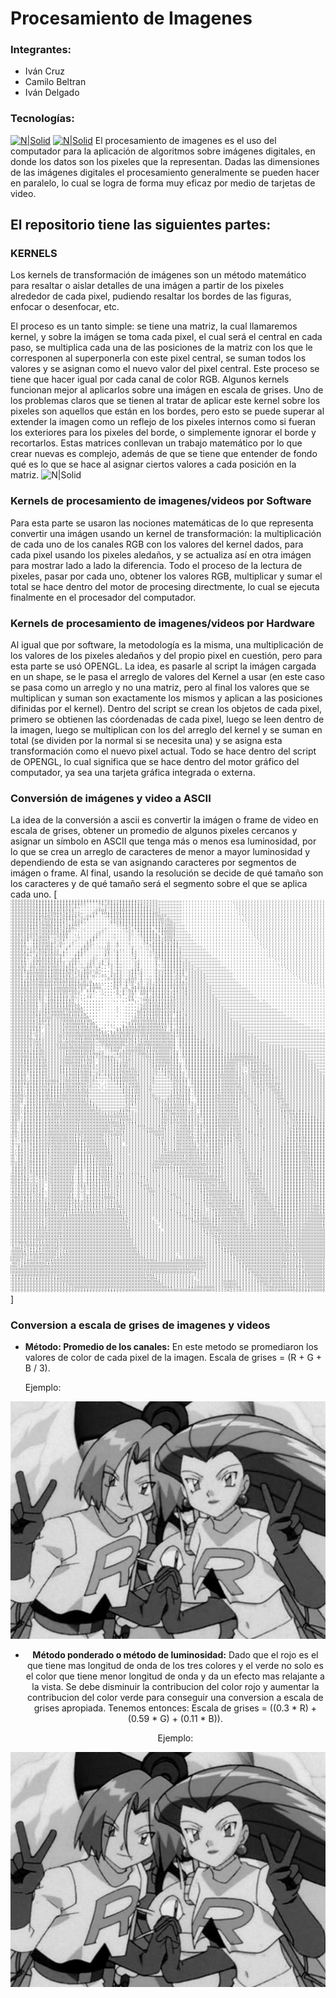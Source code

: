 # Procesamiento de Imagenes

### Integrantes:
- Iván Cruz 
- Camilo Beltran
- Iván Delgado
  
### Tecnologías:
[![N|Solid](https://upload.wikimedia.org/wikipedia/commons/5/59/Processing_Logo_Clipped.svg)](https://processing.org/)
[![N|Solid](https://www.opengl.org/img/opengl_logo.jpg)](https://www.opengl.org/)
El procesamiento de imagenes es el uso del computador para la aplicación de algoritmos sobre imágenes digitales, en donde los datos son los pixeles que la representan. Dadas las dimensiones de las imágenes digitales el procesamiento generalmente se pueden hacer en paralelo, lo cual se logra de forma muy eficaz por medio de tarjetas de video.
## El repositorio tiene las siguientes partes:
### KERNELS
Los kernels de transformación de imágenes son un método matemático para resaltar o aislar detalles de una imágen a partir de los pixeles alrededor de cada pixel, pudiendo resaltar los bordes de las figuras, enfocar o desenfocar, etc.

El proceso es un tanto simple: se tiene una matriz, la cual llamaremos kernel, y sobre la imágen se toma cada pixel, el cual será el central en cada paso, se multiplica cada una de las posiciones de la matriz con los que le corresponen al superponerla con este pixel central, se suman todos los valores y se asignan como el nuevo valor del pixel central. Este proceso se tiene que hacer igual por cada canal de color RGB. Algunos kernels funcionan mejor al aplicarlos sobre una imágen en escala de grises. Uno de los problemas claros que se tienen al tratar de aplicar este kernel sobre los pixeles son aquellos que están en los bordes, pero esto se puede superar al extender la imagen como un reflejo de los pixeles internos como si fueran los exteriores para los pixeles del borde, o simplemente ignorar el borde y recortarlos.
Estas matrices conllevan un trabajo matemático por lo que crear nuevas es complejo, además de que se tiene que entender de fondo qué es lo que se hace al asignar ciertos valores a cada posición en la matriz.
![N|Solid](https://www.gsn-lib.org/docs/nodes/images/convolve2d.svg)
### Kernels de procesamiento de imagenes/videos por Software
Para esta parte se usaron las nociones matemáticas de lo que representa convertir una imágen usando un kernel de transformación: la multiplicación de cada uno de los canales RGB con los valores del kernel dados, para cada pixel usando los pixeles aledaños, y se actualiza así en otra imágen para mostrar lado a lado la diferencia. Todo el proceso de la lectura de pixeles, pasar por cada uno, obtener los valores RGB, multiplicar y sumar el total se hace dentro del motor de procesing directmente, lo cual se ejecuta finalmente en el procesador del computador.
### Kernels de procesamiento de imagenes/videos por Hardware
Al igual que por software, la metodología es la misma, una multiplicación de los valores de los pixeles aledaños y del propio pixel en cuestión, pero para esta parte se usó OPENGL. La idea, es pasarle al script la imágen cargada en un shape, se le pasa el arreglo de valores del Kernel a usar (en este caso se pasa como un arreglo y no una matriz, pero al final los valores que se multiplican y suman son exactamente los mismos y aplican a las posiciones difinidas por el kernel). Dentro del script se crean los objetos de cada pixel, primero se obtienen las cóordenadas de cada pixel, luego se leen dentro de la imagen, luego se multiplican con los del arreglo del kernel y se suman en total (se dividen por la normal si se necesita una) y se asigna esta transformación como el nuevo pixel actual. Todo se hace dentro del script de OPENGL, lo cual significa que se hace dentro del motor gráfico del computador, ya sea una tarjeta gráfica integrada o externa.
### Conversión de imágenes y video a ASCII
La idea de la conversión a ascii es convertir la imágen o frame de video en escala de grises, obtener un promedio de algunos pixeles cercanos y asignar un símbolo en ASCII que tenga más o menos esa luminosidad, por lo que se crea un arreglo de caracteres de menor a mayor luminosidad y dependiendo de esta se van asignando caracteres por segmentos de imágen o frame. Al final, usando la resolución se decide de qué tamaño son los caracteres y de qué tamaño será el segmento sobre el que se aplica cada uno.
[![N|Solid](https://github.com/iacruztole/CompuVisual2020-01/blob/master/Ascii/ascii.gif)]

### Conversion a escala de grises de imagenes y videos 

- **Método: Promedio de los canales:**
En este metodo se promediaron los valores de color de cada pixel de la imagen. Escala de grises = (R + G + B / 3).

    Ejemplo:

<center>

![image ](./imagenes/rgb.png)

- **Método ponderado o método de luminosidad:** Dado que el rojo es el que tiene mas longitud de onda de los tres colores y el verde no solo es el color que tiene menor longitud de onda y da un efecto mas relajante a la vista. Se debe disminuir la contribucion del color rojo y aumentar la contribucion del color verde para conseguir una conversion a escala de grises apropiada.  Tenemos entonces:   Escala de grises = ((0.3 * R) + (0.59 * G) + (0.11 * B)).

    Ejemplo:

<center>

![image ](./imagenes/Luma.png)
